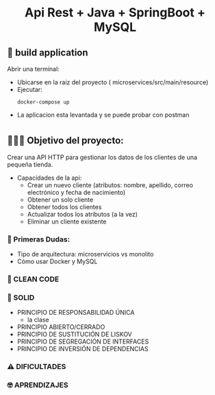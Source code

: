 <h1 align="center"> Api Rest + Java + SpringBoot + MySQL </h1>

## 🔨 build application 
Abrir una terminal:

- Ubicarse en la raiz del proyecto ( microservices/src/main/resource)
- Ejecutar:
  ```
  docker-compose up
  ```
 - La aplicacion esta levantada y se puede probar con postman

#
## 👩🏽‍💻 Objetivo del proyecto:
 Crear una API HTTP para gestionar los datos de los clientes de una pequeña tienda.
  - Capacidades de la api: 
    - Crear un nuevo cliente (atributos: nombre, apellido, correo electrónico y fecha de nacimiento)
    - Obtener un solo cliente 
    - Obtener todos los clientes 
    - Actualizar todos los atributos (a la vez) 
    - Eliminar un cliente existente 

### 🤔 Primeras Dudas:
 - Tipo de arquitectura: microservicios vs monolito 
 - Cómo usar Docker y MySQL

### 🧹 CLEAN CODE

### 📖 SOLID 
- PRINCIPIO DE RESPONSABILIDAD ÚNICA 
    - la clase 
- PRINCIPIO ABIERTO/CERRADO
- PRINCIPIO DE SUSTITUCIÓN DE LISKOV
- PRINCIPIO DE SEGREGACIÓN DE INTERFACES
- PRINCIPIO DE INVERSIÓN DE DEPENDENCIAS

### ⚠️ DIFICULTADES

### 🤓 APRENDIZAJES
















